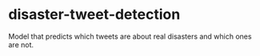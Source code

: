 # disaster-tweet-detection
Model that predicts which tweets are about real disasters and which ones are not.
